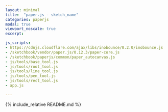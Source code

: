 ```yaml
---
layout: minimal
title:  "paper.js - sketch_name"
categories: paperjs
modal: true
viewport_noscale: true
excerpt: 

js_scripts:
- https://cdnjs.cloudflare.com/ajax/libs/inobounce/0.2.0/inobounce.js
- /sketchbook/vendor/paper.js/0.12.3/paper-core.js
- /sketchbook/paperjs/common/paper_autocanvas.js
- js/tools/base_tool.js
- js/tools/root_tool.js
- js/tools/line_tool.js
- js/tools/pen_tool.js
- js/tools/rect_tool.js
- app.js

---
```


{% include_relative README.md %}

